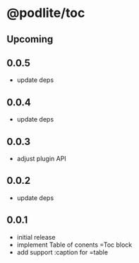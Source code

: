 # @podlite/toc

## Upcoming
## 0.0.5
- update deps
## 0.0.4
- update deps
## 0.0.3
- adjust plugin API
## 0.0.2
- update deps
## 0.0.1
- initial release
- implement Table of conents =Toc block
- add support :caption for =table
